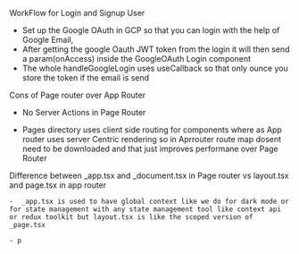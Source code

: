 


WorkFlow for Login and Signup User

- Set up the Google OAuth in GCP so that you can login with the help of Google Email,
- After getting the google Oauth JWT token from the login it will then send a param(onAccess) inside the GoogleOAuth Login component
- The whole handleGoogleLogin uses useCallback so that only ounce you store the token if the email is send










Cons of Page router over App Router

 - No Server Actions in Page Router

 - Pages directory uses client side routing for components where as App router uses server Centric rendering so in Aprrouter route map dosent need to be downloaded and that just improves performane over Page Router



 Difference between _app.tsx and _document.tsx in Page router vs layout.tsx and page.tsx in app router

    -  _app.tsx is used to have global context like we do for dark mode or for state management with any state management tool like context api or redux toolkit but layout.tsx is like the scoped version of _page.tsx 

    - p